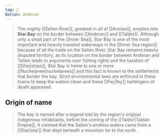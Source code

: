 ```yaml
---
tag: 🌊
Nation: Andoran
---
```

> The mighty [[Sellen River]], greatest in all of [[Avistan]], empties into **Star Bay** on the border between [[Andoran]] and [[Taldor]]. Although only a small part of the [[Inner Sea]], Star Bay is one of the most important and heavily traveled waterways in the [[Inner Sea region]] because of all the trade on the Sellen River. Star Bay remains heavily disputed territory, as its location on the border between Andoran and Taldor leads to arguments over fishing rights and the taxation of [[Ship|ships]].
> Star Bay is home to one or more [[Nuckelavee|nuckelavees]] and this fact is known to the settlements that border the bay. Strict environmental laws are enforced in these towns to keep the waters clean and these [[Fey|fey]] harbingers of death appeased.


## Origin of name

> The bay is named after a legend told by the region's original indigenous inhabitants, before the coming of the [[Taldor|Taldan Empire]]. It claimed that the Sellen's endless waters came from a [[Star|star]] that slept beneath a mountain far to the north.









